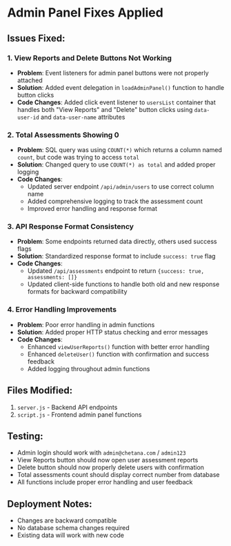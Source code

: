 # Admin Panel Fixes Applied

## Issues Fixed:

### 1. View Reports and Delete Buttons Not Working
- **Problem**: Event listeners for admin panel buttons were not properly attached
- **Solution**: Added event delegation in `loadAdminPanel()` function to handle button clicks
- **Code Changes**: Added click event listener to `usersList` container that handles both "View Reports" and "Delete" button clicks using `data-user-id` and `data-user-name` attributes

### 2. Total Assessments Showing 0
- **Problem**: SQL query was using `COUNT(*)` which returns a column named `count`, but code was trying to access `total`
- **Solution**: Changed query to use `COUNT(*) as total` and added proper logging
- **Code Changes**: 
  - Updated server endpoint `/api/admin/users` to use correct column name
  - Added comprehensive logging to track the assessment count
  - Improved error handling and response format

### 3. API Response Format Consistency
- **Problem**: Some endpoints returned data directly, others used success flags
- **Solution**: Standardized response format to include `success: true` flag
- **Code Changes**:
  - Updated `/api/assessments` endpoint to return `{success: true, assessments: []}`
  - Updated client-side functions to handle both old and new response formats for backward compatibility

### 4. Error Handling Improvements
- **Problem**: Poor error handling in admin functions
- **Solution**: Added proper HTTP status checking and error messages
- **Code Changes**:
  - Enhanced `viewUserReports()` function with better error handling
  - Enhanced `deleteUser()` function with confirmation and success feedback
  - Added logging throughout admin functions

## Files Modified:
1. `server.js` - Backend API endpoints
2. `script.js` - Frontend admin panel functions

## Testing:
- Admin login should work with `admin@chetana.com` / `admin123`
- View Reports button should now open user assessment reports
- Delete button should now properly delete users with confirmation
- Total assessments count should display correct number from database
- All functions include proper error handling and user feedback

## Deployment Notes:
- Changes are backward compatible
- No database schema changes required
- Existing data will work with new code